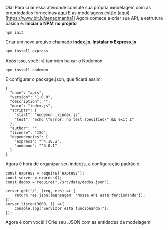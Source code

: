 Olá!
Para criar essa atividade consute sua própria modelagem com as propriedades fornecidas [aqui](https://github.com/iurisaints/talentosTI/blob/main/Banco%20de%20Dados/atividade1MER.md)
E as modelagens estão (aqui)[https://www.bit.ly/senacmanha1]
Agora comece a criar sua API, a estrutura básica é:
**Iniciar o NPM no projeto**
```
npm init
```
Criar um novo arquivo chamado **index.js**.
**Instalar o Express.js**
```
npm install express
```
Após isso, você irá também baixar o Nodemon:
```
npm install nodemon
```
E configurar o package.json, que ficará assim:
```
{
  "name": "apis",
  "version": "1.0.0",
  "description": "",
  "main": "index.js",
  "scripts": {
    "start": "nodemon ./index.js",
    "test": "echo \"Error: no test specified\" && exit 1"
  },
  "author": "",
  "license": "ISC",
  "dependencies": {
    "express": "^4.18.2",
    "nodemon": "^3.0.1"
  }
}
```
Agora é hora de organizar seu index.js, a configuração padrão é:
```
const express = require('express');
const server = express();
const dados = require('./src/data/dados.json');

server.get('/', (req, res) => {
    return res.json({mensagem: 'Nossa API está funcionando'});
});
server.listen(3000, () =>{
    console.log("Servidor está funcionando!");
});
```

Agora é com você!!! Crie seu .JSON com as entidades da modelagem!
